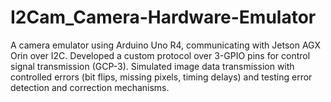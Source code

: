 # I2Cam_Camera-Hardware-Emulator
A camera emulator using Arduino Uno R4, communicating with Jetson AGX Orin over I2C. Developed a custom protocol over 3-GPIO pins for control signal transmission (GCP-3). Simulated image data transmission with controlled errors (bit flips, missing pixels, timing delays) and testing error detection and correction mechanisms.
